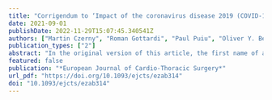 ```yaml
---
title: "Corrigendum to ‘Impact of the coronavirus disease 2019 (COVID-19) pandemic on the care of patients with acute and chronic aortic conditions’: [Eur J Cardiothorac Surg 2021;59:1096–1102]"
date: 2021-09-01
publishDate: 2022-11-29T15:07:45.340541Z
authors: ["Martin Czerny", "Roman Gottardi", "Paul Puiu", "Oliver Y. Bernecker", "Rodolfo Citro", "Alessandro Della Corte", "Luca di Marco", "Martina Fink", "Yvonne Gosslau", "Peter Lukas Haldenwang", "Robin H. Heijmen", "Maria Hugas-Mallorqui", "Severino Iesu", "Oyvind Jacobsen", "Arminder S. Jassar", "Andrzej Juraszek", "Maciej Kolowca", "Sandro Lepidi", "Massimiliano M. Marrocco-Trischitta", "Hitoshi Matsuda", "Katrin Meisenbacher", "Antonio Micari", "Kenji Minatoya", "Kay-Hyun Park", "Sven Peterss", "Michael Petrich", "Gabriele Piffaretti", "Chris Probst", "Benedikt Reutersberg", "Fabrizio Rosati", "Bruno Schachner", "Thomas Schachner", "Vitaly A. Sorokin", "Zoltan Szeberin", "Piotr Szopinski", "Luigi Di Tommaso", "Santi Trimarchi", "Eric L.G. Verhoeven", "Ferdinand Vogt", "Andreas Voetsch", "Tim Walter", "Gabriel Weiss", "Xun Yuan", "Filippo Benedetto", "Antonio De Bellis", "Mario D’Oria", "Philipp Discher", "Andreas Zierer", "Bartosz Rylski", "Jos C. van den Berg", "Thomas R. Wyss", "Eduardo Bossone", "Jürg Schmidli", "Christoph Nienaber", " Collaborators:", "Giulio Accarino", "Francesco Baldascino", "Dittmar Böckler", "Claudio Corazzari", "Ilenia D’Alessio", "Hector de Beaufort", "Christopher De Troia", "Julia Dumfarth", "Denise Galbiati", "Filippo Gorgatti", "Christian Hagl", "Marwan Hamiko", "Florian Huber", "Alexander Hyhlik-Duerr", "Gabriele Ianelli", "Ivana Iesu", "Joon-Chui Jung", "Frieda-Maria Kainz", "Athanasios Katsargyris", "Stephan Koter", "Mariusz Kusmierczyk", "Piotr Kolsut", "Balazs Lengyel", "Chiara Lomazzi", "Claudio Muneretto", "Giovanni Nava", "Thomas Nolte", "Davide Pacini", "Eliza Pleban", "Miriam Rychla", "Kazuhisa Sakamoto", "Takayuki Shijo", "Koki Yokawa", "Matthias Siepe", "Joachim Sirch", "Justus Strauch", "Jai Ajitchandra Sule", "Eva-Luca Tobler", "Corinna Walter", "Ernst Weigang"]
publication_types: ["2"]
abstract: "In the original version of this article, the first name of author Vitaly Sorokin was misspelled. This has now been corrected above and in the full article."
featured: false
publication: "*European Journal of Cardio-Thoracic Surgery*"
url_pdf: "https://doi.org/10.1093/ejcts/ezab314"
doi: "10.1093/ejcts/ezab314"
---
```


